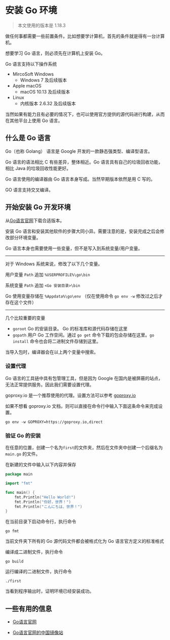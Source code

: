 # 安装 Go 环境

> 本文使用的版本是 1.18.3

做任何事都需要一些前置条件。比如想要学计算机，首先的条件就是得有一台计算机。

想要学习 Go 语言，则必须先在计算机上安装 Go。

Go 语言支持以下操作系统

- MircoSoft Windows
    - Windows 7 及后续版本
- Apple macOS
    - macOS 10.13 及后续版本
- Linux
    - 内核版本 2.6.32 及后续版本

当然如果有能力且有必要的情况下，也可以使用官方提供的源代码进行构建，从而在其他平台上使用 Go 语言。

## 什么是 Go 语言
Go（也称 Golang） 语言是 Google 开发的一款静态强类型、编译型语言。

Go 语言的语法相比 C 有些差异，整体相近。Go 语言具有自己的垃圾回收功能，相比 Java 的垃圾回收性能更好。

Go 语言使用的编译器由 Go 语言本身写成。当然早期版本依然是用 C 写的。

GO 语言支持交叉编译。

## 开始安装 Go 开发环境
从[Go语言官网](https://go.dev/)下载合适版本。

安装 Go 语言和安装其他软件的步骤大同小异。需要注意的是，安装完成之后会修改部分环境变量。

Go 语言本身也需要使用一些变量，但不是写入到系统变量/用户变量。

---

对于 Windows 系统来说，修改了以下几个变量。

用户变量 `Path` 追加 `%USERPROFILE%\go\bin`

系统变量 `Path` 追加 `<Go 安装目录>\bin`

Go 使用变量存储在 `%Appdata%\go\env` （仅在使用命令 `go env -w` 修改过之后才存在这个文件）

---

几个比较重要的变量

- `goroot` Go 的安装目录。 Go 的标准库和源代码存储在这里
- `gopath` 用户 Go 工作空间。通过 `go get` 命令下载的包会存储在这里。`go install` 命令也会将二进制文件存储到这里。

当导入包时，编译器会在以上两个变量中搜索。

### 设置代理

Go 语言的工具链中具有包管理工具，但是因为 Google 在国内是被屏蔽的站点，无法正常提供服务。因此我们需要设置代理。

goproxy.io 是一个推荐使用的代理。设置方法可以参考 [goproxy.io](https://goproxy.io)

如果不想看 goproxy.io 文档，则可以直接在命令行中输入下面这条命令来完成设置。
```
go env -w GOPROXY=https://goproxy.io,direct
```

### 验证 Go 的安装

在任意的位置，创建一个名为`first`的文件夹，然后在文件夹中创建一个后缀名为 `main.go` 的文件。

在新建的文件中输入以下内容并保存

```go
package main

import "fmt"

func main() {
    fmt.Println("Hello World!")
    fmt.Println("你好，世界！")
    fmt.Println("こんにちは、世界！")
}
```

在当前目录下启动命令行，执行命令

```
go fmt
```
当前文件夹下所有的 Go 源代码文件都会被格式化为 Go 语言官方定义的标准格式

编译成二进制文件，执行命令

```
go build
```

运行编译的二进制文件，执行命令

```
./first
```

当看到程序输出时，证明环境已经安装成功。

## 一些有用的信息

- [Go语言官网](https://go.dev/)

- [Go语言官网的中国镜像站](https://golang.google.cn/)

